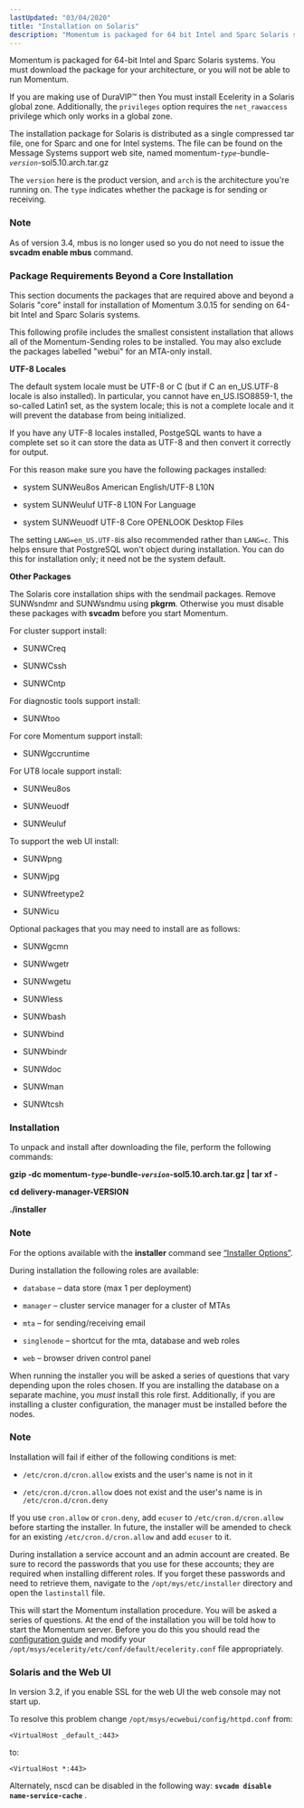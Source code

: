 ```yaml
---
lastUpdated: "03/04/2020"
title: "Installation on Solaris"
description: "Momentum is packaged for 64 bit Intel and Sparc Solaris systems You must download the package for your architecture or you will not be able to run Momentum If you are making use of Dura VIP™ then You must install Ecelerity in a Solaris global zone Additionally the privileges option..."
---
```


Momentum is packaged for 64-bit Intel and Sparc Solaris systems. You must download the package for your architecture, or you will not be able to run Momentum.

If you are making use of DuraVIP™ then You must install Ecelerity in a Solaris global zone. Additionally, the `privileges` option requires the `net_rawaccess` privilege which only works in a global zone.

The installation package for Solaris is distributed as a single compressed tar file, one for Sparc and one for Intel systems. The file can be found on the Message Systems support web site, named momentum-*`type`*-bundle-*`version`*-sol5.10.arch.tar.gz

The `version` here is the product version, and `arch` is the architecture you're running on. The `type` indicates whether the package is for sending or receiving.

### Note

As of version 3.4, mbus is no longer used so you do not need to issue the **svcadm enable mbus**             command.

### <a name="install.solaris.packages"></a> Package Requirements Beyond a Core Installation

This section documents the packages that are required above and beyond a Solaris "core" install for installation of Momentum 3.0.15 for sending on 64-bit Intel and Sparc Solaris systems.

This following profile includes the smallest consistent installation that allows all of the Momentum-Sending roles to be installed. You may also exclude the packages labelled "webui" for an MTA-only install.

**<a name="idp579648"></a> UTF-8 Locales**

The default system locale must be UTF-8 or C (but if C an en_US.UTF-8 locale is also installed). In particular, you cannot have en_US.ISO8859-1, the so-called Latin1 set, as the system locale; this is not a complete locale and it will prevent the database from being initialized.

If you have any UTF-8 locales installed, PostgeSQL wants to have a complete set so it can store the data as UTF-8 and then convert it correctly for output.

For this reason make sure you have the following packages installed:

*   system SUNWeu8os American English/UTF-8 L10N

*   system SUNWeuluf UTF-8 L10N For Language

*   system SUNWeuodf UTF-8 Core OPENLOOK Desktop Files

The setting `LANG=en_US.UTF-8`is also recommended rather than `LANG=c`. This helps ensure that PostgreSQL won't object during installation. You can do this for installation only; it need not be the system default.

**<a name="idp587136"></a> Other Packages**

The Solaris core installation ships with the sendmail packages. Remove SUNWsndmr and SUNWsndmu using **pkgrm**. Otherwise you must disable these packages with **svcadm** before you start Momentum.

For cluster support install:

*   SUNWCreq

*   SUNWCssh

*   SUNWCntp

For diagnostic tools support install:

*   SUNWtoo

For core Momentum support install:

*   SUNWgccruntime

For UT8 locale support install:

*   SUNWeu8os

*   SUNWeuodf

*   SUNWeuluf

To support the web UI install:

*   SUNWpng

*   SUNWjpg

*   SUNWfreetype2

*   SUNWicu

Optional packages that you may need to install are as follows:

*   SUNWgcmn

*   SUNWwgetr

*   SUNWwgetu

*   SUNWless

*   SUNWbash

*   SUNWbind

*   SUNWbindr

*   SUNWdoc

*   SUNWman

*   SUNWtcsh

### <a name="install.solaris.installation"></a> Installation

To unpack and install after downloading the file, perform the following commands:

**gzip -dc momentum-*`type`*-bundle-*`version`*-sol5.10.arch.tar.gz | tar xf -** 

  **cd delivery-manager-VERSION** 

  **./installer**
### Note

For the options available with the **installer** command see [“Installer Options”](/momentum/3/3-reference/install-options).

During installation the following roles are available:

*   `database` – data store (max 1 per deployment)

*   `manager` – cluster service manager for a cluster of MTAs

*   `mta` – for sending/receiving email

*   `singlenode` – shortcut for the mta, database and web roles

*   `web` – browser driven control panel

When running the installer you will be asked a series of questions that vary depending upon the roles chosen. If you are installing the database on a separate machine, you *must* install this role first. Additionally, if you are installing a cluster configuration, the manager must be installed before the nodes.

### Note

Installation will fail if either of the following conditions is met:

*   `/etc/cron.d/cron.allow` exists and the user's name is not in it

*   `/etc/cron.d/cron.allow` does not exist and the user's name is in `/etc/cron.d/cron.deny`

If you use `cron.allow` or `cron.deny`, add `ecuser` to `/etc/cron.d/cron.allow` before starting the installer. In future, the installer will be amended to check for an existing `/etc/cron.d/cron.allow` and add `ecuser` to it.

During installation a service account and an admin account are created. Be sure to record the passwords that you use for these accounts; they are required when installing different roles. If you forget these passwords and need to retrieve them, navigate to the `/opt/mys/etc/installer` directory and open the `lastinstall` file.

This will start the Momentum installation procedure. You will be asked a series of questions. At the end of the installation you will be told how to start the Momentum server. Before you do this you should read the [configuration guide](/momentum/3/3-reference/conf) and modify your `/opt/msys/ecelerity/etc/conf/default/ecelerity.conf` file appropriately.

### <a name="install.solaris.webui"></a> Solaris and the Web UI

In version 3.2, if you enable SSL for the web UI the web console may not start up.

To resolve this problem change `/opt/msys/ecwebui/config/httpd.conf` from:

`<VirtualHost _default_:443>`

to:

`<VirtualHost *:443>`

Alternately, nscd can be disabled in the following way: **`svcadm disable name-service-cache`**                            .